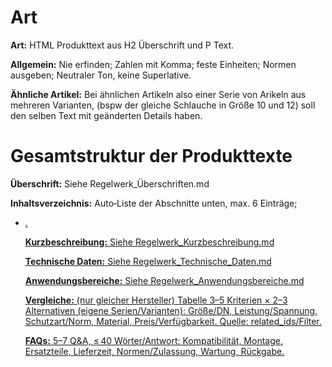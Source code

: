 # Art

**Art:** HTML Produkttext aus H2 Überschrift und P Text.

**Allgemein:** Nie erfinden; Zahlen mit Komma; feste Einheiten; Normen ausgeben; Neutraler Ton, keine Superlative.

**Ähnliche Artikel:** Bei ähnlichen Artikeln also einer Serie von Arikeln aus mehreren Varianten, (bspw der gleiche Schlauche in Größe 10 und 12) soll den selben Text mit geänderten Details haben.

# Gesamtstruktur der Produkttexte

**Überschrift:** Siehe Regelwerk_Überschriften.md

**Inhaltsverzeichnis:** Auto‑Liste der Abschnitte unten, max. 6 Einträge; <ul><li><a href="#…">.

**Kurzbeschreibung:** Siehe Regelwerk_Kurzbeschreibung.md

**Technische Daten:** Siehe Regelwerk_Technische_Daten.md

**Anwendungsbereiche:** Siehe Regelwerk_Anwendungsbereiche.md

**Vergleiche:** (nur gleicher Hersteller)
Tabelle 3–5 Kriterien × 2–3 Alternativen (eigene Serien/Varianten): Größe/DN, Leistung/Spannung, Schutzart/Norm, Material, Preis/Verfügbarkeit. Quelle: related_ids/Filter.

**FAQs:**
5–7 Q&A, ≤ 40 Wörter/Antwort: Kompatibilität, Montage, Ersatzteile, Lieferzeit, Normen/Zulassung, Wartung, Rückgabe.